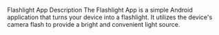 Flashlight App
Description
The Flashlight App is a simple Android application that turns your device into a flashlight. It utilizes the device's camera flash to provide a bright and convenient light source.

